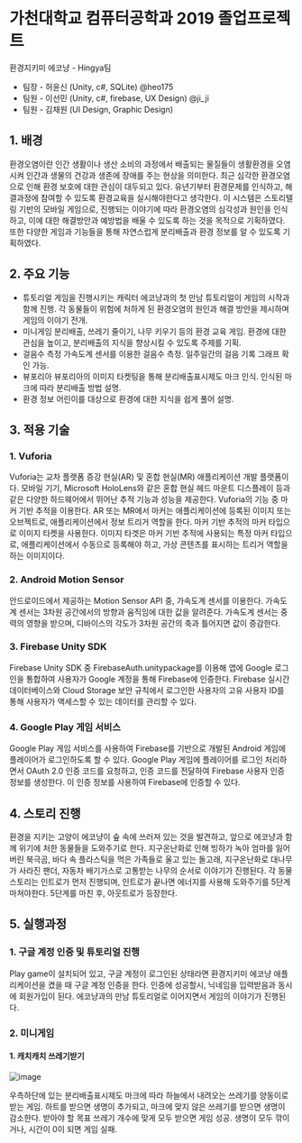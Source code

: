 # 가천대학교 컴퓨터공학과 2019 졸업프로젝트
환경지키미 에코냥 - Hingya팀

- 팀장 - 허윤신 (Unity, c#, SQLite) @heo175
- 팀원 - 이선민 (Unity, c#, firebase, UX Design) @ji_ji
- 팀원 - 김채원 (UI Design, Graphic Design)

## 1. 배경

환경오염이란 인간 생활이나 생산 소비의 과정에서 배출되는 물질들이 생활환경을 오염시켜 인간과 생물의 건강과 생존에 장애를 주는 현상을 의미한다. 최근 심각한 환경오염으로 인해 환경 보호에 대한 관심이 대두되고 있다. 유년기부터 환경문제를 인식하고, 해결과정에 참여할 수 있도록 환경교육을 실시해야한다고 생각한다. 
이 시스템은 스토리텔링 기반의 모바일 게임으로, 진행되는 이야기에 따라 환경오염의 심각성과 원인을 인식하고, 이에 대한 해결방안과 예방법을 배울 수 있도록 하는 것을 목적으로 기획하였다. 또한 다양한 게임과 기능들을 통해 자연스럽게 분리배출과 환경 정보를 알 수 있도록 기획하였다. 
 
## 2. 주요 기능
  - 튜토리얼
  게임을 진행시키는 캐릭터 에코냥과의 첫 만남 튜토리얼이 게임의 시작과 함께 진행. 각 동물들이 위험에 처하게 된 환경오염의 원인과 해결 방안을 제시하며 게임의 이야기 전개.
  - 미니게임
  분리배출, 쓰레기 줄이기, 나무 키우기 등의 환경 교육 게임. 환경에 대한 관심을 높이고, 분리배출의 지식을 향상시킬 수 있도록 주제를 기획.
  - 걸음수 측정
  가속도계 센서를 이용한 걸음수 측정. 일주일간의 걸음 기록 그래프 확인 가능.
  - 뷰포리아
  뷰포리아의 이미지 타켓팅을 통해 분리배출표시제도 마크 인식. 인식된 마크에 따라 분리배출 방법 설명.
  - 환경 정보
  어린이를 대상으로 환경에 대한 지식을 쉽게 풀어 설명.
  

## 3. 적용 기술
### 1. Vuforia
 Vuforia는 교차 플랫폼 증강 현실(AR) 및 혼합 현실(MR) 애플리케이션 개발 플랫폼이다. 모바일 기기, Microsoft HoloLens와 같은 혼합 현실 헤드 마운트 디스플레이 등과 같은 다양한 하드웨어에서 뛰어난 추적 기능과 성능을 제공한다. 
 Vuforia의 기능 중 마커 기반 추적을 이용한다. AR 또는 MR에서 마커는 애플리케이션에 등록된 이미지 또는 오브젝트로, 애플리케이션에서 정보 트리거 역할을 한다. 
 마커 기반 추적의 마커 타입으로 이미지 타켓을 사용한다. 이미지 타겟은 마커 기반 추적에 사용되는 특정 마커 타입으로, 애플리케이션에서 수동으로 등록해야 하고, 가상 콘텐츠를 표시하는 트리거 역할을 하는 이미지이다. 

### 2. Android Motion Sensor

 안드로이드에서 제공하는 Motion Sensor API 중, 가속도계 센서를 이용한다. 가속도계 센서는 3차원 공간에서의 방향과 움직임에 대한 값을 알려준다. 가속도계 센서는 중력의 영향을 받으며, 디바이스의 각도가 3차원 공간의 축과 틀어지면 값이 증감한다.

### 3. Firebase Unity SDK

 Firebase Unity SDK 중 FirebaseAuth.unitypackage를 이용해 앱에 Google 로그인을 통합하여 사용자가 Google 계정을 통해 Firebase에 인증한다. Firebase 실시간 데이터베이스와 Cloud Storage 보안 규칙에서 로그인한 사용자의 고유 사용자 ID를 통해 사용자가 액세스할 수 있는 데이터를 관리할 수 있다.

### 4. Google Play 게임 서비스

  Google Play 게임 서비스를 사용하여 Firebase를 기반으로 개발된 Android 게임에 플레이어가 로그인하도록 할 수 있다. Google Play 게임에 플레이어를 로그인 처리하면서 OAuth 2.0 인증 코드를 요청하고, 인증 코드를 전달하여 Firebase 사용자 인증 정보를 생성한다. 이 인증 정보를 사용하여 Firebase에 인증할 수 있다.
  
## 4. 스토리 진행

 환경을 지키는 고양이 에코냥이 숲 속에 쓰러져 있는 것을 발견하고, 앞으로 에코냥과 함께 위기에 처한 동물들을 도와주기로 한다. 지구온난화로 인해 빙하가 녹아 엄마를 잃어버린 북극곰, 바다 속 플라스틱을 먹은 가족들로 울고 있는 돌고래, 지구온난화로 대나무가 사라진 팬더, 자동차 배기가스로 고통받는 나무의 순서로 이야기가 진행된다. 각 동물 스토리는 인트로가 먼저 진행되며, 인트로가 끝나면 에너지를 사용해 도와주기를 5단계 마쳐야한다. 5단계를 마친 후, 아웃트로가 등장한다. 
 
## 5. 실행과정

### 1. 구글 계정 인증 및 튜토리얼 진행
 Play game이 설치되어 있고, 구글 계정이 로그인된 상태라면 환경지키미 에코냥 애플리케이션을 켰을 때 구글 계정 인증을 한다. 인증에 성공할시, 닉네임을 입력받음과 동시에 회원가입이 된다. 에코냥과의 만남 튜토리얼로 이어지면서 게임의 이야기가 진행된다. 
 
### 2. 미니게임
#### 1. 캐치캐치 쓰레기받기
![image](https://user-images.githubusercontent.com/46212602/95151047-a64d4b80-07c4-11eb-8e9f-cdbb91cf93c9.png)

우측하단에 있는 분리배출표시제도 마크에 따라 하늘에서 내려오는 쓰레기를 양동이로 받는 게임. 하트를 받으면 생명이 추가되고, 마크에 맞지 않은 쓰레기를 받으면 생명이 감소한다. 받아야 할 목표 쓰레기 개수에 맞게 모두 받으면 게임 성공. 생명이 모두 깎이거나, 시간이 0이 되면 게임 실패.

